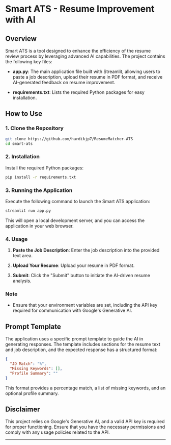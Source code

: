 # Smart ATS - Resume Improvement with AI

## Overview

Smart ATS is a tool designed to enhance the efficiency of the resume review process by leveraging advanced AI capabilities. The project contains the following key files:

- **app.py**: The main application file built with Streamlit, allowing users to paste a job description, upload their resume in PDF format, and receive AI-generated feedback on resume improvement.

- **requirements.txt**: Lists the required Python packages for easy installation.

## How to Use

### 1. Clone the Repository

```bash
git clone https://github.com/hardikjp7/ResumeMatcher-ATS
cd smart-ats
```

### 2. Installation

Install the required Python packages:

```bash
pip install -r requirements.txt
```

### 3. Running the Application

Execute the following command to launch the Smart ATS application:

```bash
streamlit run app.py
```

This will open a local development server, and you can access the application in your web browser.

### 4. Usage

1. **Paste the Job Description**: Enter the job description into the provided text area.

2. **Upload Your Resume**: Upload your resume in PDF format.

3. **Submit**: Click the "Submit" button to initiate the AI-driven resume analysis.

### Note

- Ensure that your environment variables are set, including the API key required for communication with Google's Generative AI.

## Prompt Template

The application uses a specific prompt template to guide the AI in generating responses. The template includes sections for the resume text and job description, and the expected response has a structured format:

```json
{
  "JD Match": "%",
  "Missing Keywords": [],
  "Profile Summary": ""
}
```

This format provides a percentage match, a list of missing keywords, and an optional profile summary.

## Disclaimer

This project relies on Google's Generative AI, and a valid API key is required for proper functioning. Ensure that you have the necessary permissions and comply with any usage policies related to the API.

---

